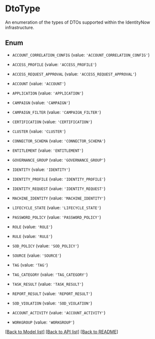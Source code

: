 # DtoType

An enumeration of the types of DTOs supported within the IdentityNow infrastructure.

## Enum

* `ACCOUNT_CORRELATION_CONFIG` (value: `'ACCOUNT_CORRELATION_CONFIG'`)

* `ACCESS_PROFILE` (value: `'ACCESS_PROFILE'`)

* `ACCESS_REQUEST_APPROVAL` (value: `'ACCESS_REQUEST_APPROVAL'`)

* `ACCOUNT` (value: `'ACCOUNT'`)

* `APPLICATION` (value: `'APPLICATION'`)

* `CAMPAIGN` (value: `'CAMPAIGN'`)

* `CAMPAIGN_FILTER` (value: `'CAMPAIGN_FILTER'`)

* `CERTIFICATION` (value: `'CERTIFICATION'`)

* `CLUSTER` (value: `'CLUSTER'`)

* `CONNECTOR_SCHEMA` (value: `'CONNECTOR_SCHEMA'`)

* `ENTITLEMENT` (value: `'ENTITLEMENT'`)

* `GOVERNANCE_GROUP` (value: `'GOVERNANCE_GROUP'`)

* `IDENTITY` (value: `'IDENTITY'`)

* `IDENTITY_PROFILE` (value: `'IDENTITY_PROFILE'`)

* `IDENTITY_REQUEST` (value: `'IDENTITY_REQUEST'`)

* `MACHINE_IDENTITY` (value: `'MACHINE_IDENTITY'`)

* `LIFECYCLE_STATE` (value: `'LIFECYCLE_STATE'`)

* `PASSWORD_POLICY` (value: `'PASSWORD_POLICY'`)

* `ROLE` (value: `'ROLE'`)

* `RULE` (value: `'RULE'`)

* `SOD_POLICY` (value: `'SOD_POLICY'`)

* `SOURCE` (value: `'SOURCE'`)

* `TAG` (value: `'TAG'`)

* `TAG_CATEGORY` (value: `'TAG_CATEGORY'`)

* `TASK_RESULT` (value: `'TASK_RESULT'`)

* `REPORT_RESULT` (value: `'REPORT_RESULT'`)

* `SOD_VIOLATION` (value: `'SOD_VIOLATION'`)

* `ACCOUNT_ACTIVITY` (value: `'ACCOUNT_ACTIVITY'`)

* `WORKGROUP` (value: `'WORKGROUP'`)

[[Back to Model list]](../README.md#documentation-for-models) [[Back to API list]](../README.md#documentation-for-api-endpoints) [[Back to README]](../README.md)


